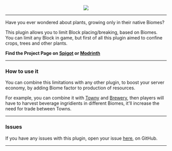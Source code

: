 <p align="center"><img src=https://github.com/ipiepiepie/BiomeLimits/assets/67694341/44579a56-039c-40ad-bb05-fddc77749972 /></p>

___

Have you ever wondered about plants, growing only in their native Biomes?

This plugin allows you to limit Block placing/breaking, based on Biomes.
You can limit any Block in game, but first of all this plugin aimed to confine crops, trees and other plants.

**Find the Project Page on [Spigot](link) or [Modrinth](link)**

___

### How to use it

You can combine this limitations with any other plugin, to boost your server economy, by adding Biome factor to production of resources.

For example, you can combine it with [Towny](https://github.com/TownyAdvanced/Towny) and [Brewery](https://github.com/DieReicheErethons/Brewery), then players will have to harvest beverage ingridients in different Biomes, it'll increase the need for trade between Towns.

___

### Issues

If you have any issues with this plugin, open your issue [here](https://github.com/ipiepiepie/BiomeLimits/issues), on GitHub.

___
